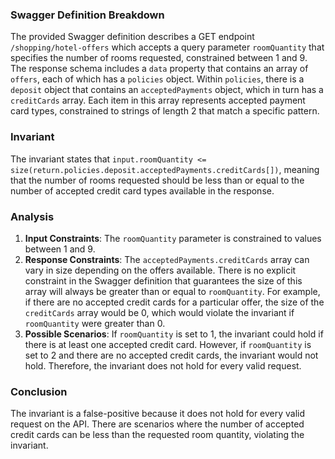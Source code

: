 ### Swagger Definition Breakdown
The provided Swagger definition describes a GET endpoint `/shopping/hotel-offers` which accepts a query parameter `roomQuantity` that specifies the number of rooms requested, constrained between 1 and 9. The response schema includes a `data` property that contains an array of `offers`, each of which has a `policies` object. Within `policies`, there is a `deposit` object that contains an `acceptedPayments` object, which in turn has a `creditCards` array. Each item in this array represents accepted payment card types, constrained to strings of length 2 that match a specific pattern.

### Invariant
The invariant states that `input.roomQuantity <= size(return.policies.deposit.acceptedPayments.creditCards[])`, meaning that the number of rooms requested should be less than or equal to the number of accepted credit card types available in the response.

### Analysis
1. **Input Constraints**: The `roomQuantity` parameter is constrained to values between 1 and 9.
2. **Response Constraints**: The `acceptedPayments.creditCards` array can vary in size depending on the offers available. There is no explicit constraint in the Swagger definition that guarantees the size of this array will always be greater than or equal to `roomQuantity`. For example, if there are no accepted credit cards for a particular offer, the size of the `creditCards` array would be 0, which would violate the invariant if `roomQuantity` were greater than 0.
3. **Possible Scenarios**: If `roomQuantity` is set to 1, the invariant could hold if there is at least one accepted credit card. However, if `roomQuantity` is set to 2 and there are no accepted credit cards, the invariant would not hold. Therefore, the invariant does not hold for every valid request.

### Conclusion
The invariant is a false-positive because it does not hold for every valid request on the API. There are scenarios where the number of accepted credit cards can be less than the requested room quantity, violating the invariant.
